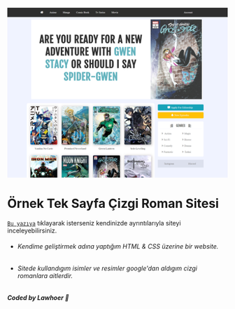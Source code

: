 ![Kodun geneli](https://github.com/Lawhoer/Ornek-Website/blob/main/sitenin%20goruntusu.png)

# Örnek Tek Sayfa Çizgi Roman Sitesi
[`Bu yazıya`](https://lawhoer.github.io/Ornek-Website/) tıklayarak isterseniz kendinizde ayrıntılarıyla siteyi inceleyebilirsiniz.
- ###### Kendime geliştirmek adına yaptığım HTML & CSS üzerine bir website.
- ###### Sitede kullandıgım isimler ve resimler google'dan aldıgım cizgi romanlara aitlerdir.
 ##### Coded by Lawhoer :slightly_smiling_face:

